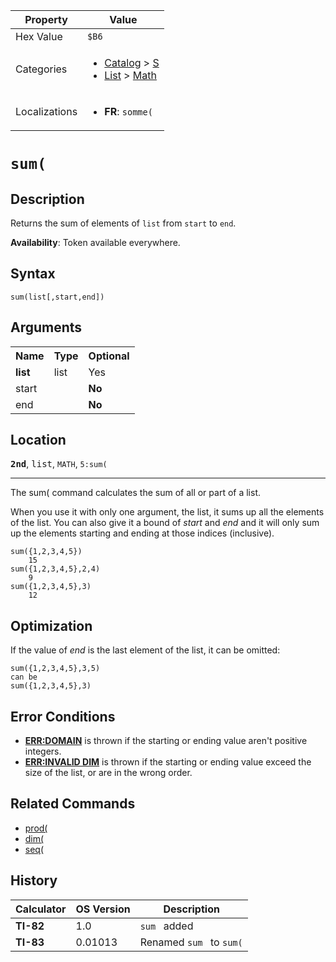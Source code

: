 | Property      | Value |
|---------------|-------|
| Hex Value     | `$B6`|
| Categories    | <ul><li>[Catalog](<../categories/Catalog.md>) > [S](<../categories/Catalog.md#S>)</li><li>[List](<../categories/List.md>) > [Math](<../categories/List.md#Math>)</li></ul> |
| Localizations | <ul><li><b>FR</b>: `somme(`</li></ul> |

# `sum(`

## Description
Returns the sum of elements of `list` from `start` to `end`.


<b>Availability</b>: Token available everywhere.

## Syntax
`sum(list[,start,end])`

## Arguments
<table>
<tr><th>Name</th><th>Type</th><th>Optional</th></tr>

<tr><td><b>list</b></td><td>list</td><td>Yes</td></tr>

<tr><td>start</td><td></td><td><b>No</b></td></tr>

<tr><td>end</td><td></td><td><b>No</b></td></tr>

</table>

## Location
<tt><kbd><b>2nd</b></kbd></tt>, <kbd>list</kbd>, `MATH`, `5:sum(`
<hr>

The sum( command calculates the sum of all or part of a list.

When you use it with only one argument, the list, it sums up all the elements of the list. You can also give it a bound of _start_ and _end_ and it will only sum up the elements starting and ending at those indices (inclusive).

```ti-basic
sum({1,2,3,4,5})
    15
sum({1,2,3,4,5},2,4)
    9
sum({1,2,3,4,5},3)
    12
```

## Optimization

If the value of _end_ is the last element of the list, it can be omitted:

```ti-basic
sum({1,2,3,4,5},3,5)
can be
sum({1,2,3,4,5},3)
```

## Error Conditions

*   **[ERR:DOMAIN](/errors#domain)** is thrown if the starting or ending value aren't positive integers.
*   **[ERR:INVALID DIM](/errors#invaliddim)** is thrown if the starting or ending value exceed the size of the list, or are in the wrong order.

## Related Commands

*   [prod(](/prod)
*   [dim(](/dim)
*   [seq(](/seq-list)

## History
| Calculator | OS Version | Description |
|------------|------------|-------------|
| <b>TI-82</b> | 1.0 | `sum ` added |
| <b>TI-83</b> | 0.01013 | Renamed `sum ` to `sum(`


